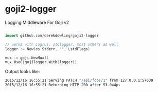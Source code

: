 # goji2-logger

Logging Middleware For Goji v2

```go

import github.com/derekdowling/goji2-logger

// works with Logrus, stdlogger, most others as well
logger := New(os.Stderr, "", LstdFlags)

mux := goji.NewMux()
mux.UseC(gojilogger.With(logger))
```

Output looks like:

```bash
2015/12/16 16:55:21 Serving PATCH "/api/foos/1" from 127.0.0.1:57639
2015/12/16 16:55:21 Returning HTTP 200 after 53.044µs
```
